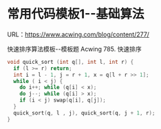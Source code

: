 # 常用代码模板1--基础算法

URL：https://www.acwing.com/blog/content/277/

快速排序算法模板--模板题 Acwing 785. 快速排序

```c++
void quick_sort (int q[], int l, int r) {
  if (l >= r) return;
  int i = l - 1, j = r + 1, x = q[l + r >> 1];
  while ( i < j) {
    do i++; while (q[i] < x);
    do j--; while (q[i] > x);
    if (i < j) swap(q[i], q[j]);
  }
  quick_sort(q, l , j), quick_sort(q, j + 1, r);
}
```

